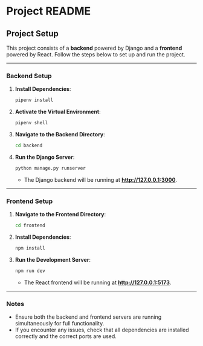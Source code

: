 # Project README

## Project Setup

This project consists of a **backend** powered by Django and a **frontend** powered by React. Follow the steps below to set up and run the project.

---

### Backend Setup

1. **Install Dependencies**:
   ```bash
   pipenv install
   ```

2. **Activate the Virtual Environment**:
   ```bash
   pipenv shell
   ```

3. **Navigate to the Backend Directory**:
   ```bash
   cd backend
   ```

4. **Run the Django Server**:
   ```bash
   python manage.py runserver
   ```

   - The Django backend will be running at **http://127.0.0.1:3000**.

---

### Frontend Setup

1. **Navigate to the Frontend Directory**:
   ```bash
   cd frontend
   ```

2. **Install Dependencies**:
   ```bash
   npm install
   ```

3. **Run the Development Server**:
   ```bash
   npm run dev
   ```

   - The React frontend will be running at **http://127.0.0.1:5173**.

---

### Notes

- Ensure both the backend and frontend servers are running simultaneously for full functionality.
- If you encounter any issues, check that all dependencies are installed correctly and the correct ports are used.
